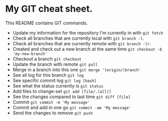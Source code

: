 # My GIT cheat sheet.
This README contains GIT commands.

- Update my information for the repository I'm currently in with `git fetch`
- Check all branches that are currently local with `git branch -l`.
- Check all branches that are currently remote with `git branch -lr`.
- Created and check out a new branch at the same time `git checkout -b 'my-new-branch'`
- Checkout a branch `git checkout`
- Update the branch with remote `git pull`
- Merge in a branch into this one `git merge '(origin/)branch'`
- See all log for this branch `git log`
- See specific commit log `git log [hash]`
- See what the status currently is `git status`
- Add files to change-set `git add [file/.(all)]`
- See the changes compared to last time `git diff [file]`
- Commit `git commit -m 'My message'`
- Commit and add in one go `git commit -am 'My message'`
- Send the changes to remove `git push`
